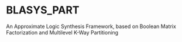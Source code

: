 # BLASYS_PART
An Approximate Logic Synthesis Framework, based on Boolean Matrix Factorization and Multilevel K-Way Partitioning
